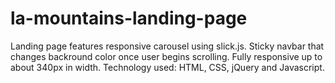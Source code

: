 # la-mountains-landing-page

Landing page features responsive carousel using slick.js. Sticky navbar that changes backround color once user begins scrolling.
Fully responsive up to about 340px in width. 
Technology used: HTML, CSS, jQuery and Javascript.
